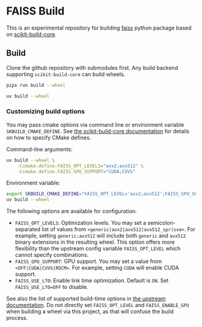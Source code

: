 # FAISS Build

This is an experimental repository for building [faiss](https://github.com/facebookresearch/faiss) python package based on [scikit-build-core](https://scikit-build-core.readthedocs.io/en/latest/index.html).

## Build

Clone the github repository with submodules first. Any build backend supporting `scikit-build-core` can build wheels.

```bash
pipx run build --wheel
```

```bash
uv build --wheel
```

### Customizing build options

You may pass cmake options via command line or environment variable `SKBUILD_CMAKE_DEFINE`. See [the scikit-build-core documentation](https://scikit-build-core.readthedocs.io/en/latest/configuration/index.html#configuring-cmake-arguments-and-defines) for details on how to specify CMake defines.

Command-line arguments:

```bash
uv build --wheel \
    -Ccmake.define.FAISS_OPT_LEVELS="avx2;avx512" \
    -Ccmake.define.FAISS_GPU_SUPPORT="CUDA;CUVS"
```

Environment variable:

```bash
export SKBUILD_CMAKE_DEFINE="FAISS_OPT_LEVEL='avx2;avx512';FAISS_GPU_SUPPORT='CUDA;CUVS'"
uv build --wheel
```

The following options are available for configuration.

- `FAISS_OPT_LEVELS`: Optimization levels. You may set a semicolon-separated list of values from `<generic|avx2|avx512|avx512_spr|sve>`. For example, setting `generic;avx512` will include both `generic` and `avx512` binary extensions in the resulting wheel. This option offers more flexibility than the upstream config variable `FAISS_OPT_LEVEL` which cannot specify combinations.
- `FAISS_GPU_SUPPORT`: GPU support. You may set a value from `<OFF|CUDA|CUVS|ROCM>`. For example, setting `CUDA` will enable CUDA support.
- `FAISS_USE_LTO`: Enable link time optimization. Default is `ON`. Set `FAISS_USE_LTO=OFF` to disable.

See also the list of supported build-time options in [the upstream documentation](https://github.com/facebookresearch/faiss/blob/main/INSTALL.md#step-1-invoking-cmake). Do not directly set `FAISS_OPT_LEVEL` and `FAISS_ENABLE_GPU` when building a wheel via this project, as that will confuse the build process.